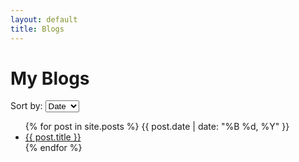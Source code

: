 ```yaml
---
layout: default
title: Blogs
---
```


# My Blogs

<div class="blog-list">
  <div class="sort-options">
    <label for="sort-select">Sort by:</label>
    <select id="sort-select">
      <option value="date">Date</option>
      <option value="topic">Topic</option>
    </select>
  </div>
  <ul id="blog-list">
    {% for post in site.posts %}
      {{ post.date | date: "%B %d, %Y" }}
      <li data-date="{{ post.date | date_to_xmlschema }}" data-topic="{{ post.topic }}">
        <a href="{{ post.url }}">{{ post.title }}</a>        
      </li>
    {% endfor %}
  </ul>
</div>

